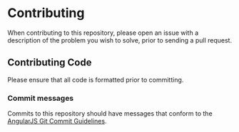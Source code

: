 # Contributing

When contributing to this repository, please open an issue with a description of the problem you wish to solve, prior to sending a pull request.

## Contributing Code

Please ensure that all code is formatted prior to committing.

### Commit messages

Commits to this repository should have messages that conform to the [AngularJS Git Commit Guidelines](https://github.com/angular/angular.js/blob/master/DEVELOPERS.md#-git-commit-guidelines).